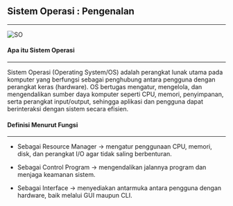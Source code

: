 ## Sistem Operasi : Pengenalan
---


![SO](https://smksnurulharomain.sch.id/wp-content/uploads/2025/02/Penjelasan-Sistem-Operasi.jpg)

#### Apa itu Sistem Operasi
___

Sistem Operasi (Operating System/OS) adalah perangkat lunak utama pada komputer yang berfungsi sebagai penghubung antara pengguna dengan perangkat keras (hardware). OS bertugas mengatur, mengelola, dan mengendalikan sumber daya komputer seperti CPU, memori, penyimpanan, serta perangkat input/output, sehingga aplikasi dan pengguna dapat berinteraksi dengan sistem secara efisien.


#### Definisi Menurut Fungsi
___

- Sebagai Resource Manager → mengatur penggunaan CPU, memori, disk, dan perangkat I/O agar tidak saling berbenturan.

- Sebagai Control Program → mengendalikan jalannya program dan menjaga keamanan sistem.

- Sebagai Interface → menyediakan antarmuka antara pengguna dengan hardware, baik melalui GUI maupun CLI.
